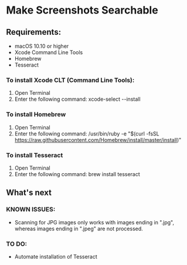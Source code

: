 # Make Screenshots Searchable

## Requirements:
* macOS 10.10 or higher
* Xcode Command Line Tools
* Homebrew
* Tesseract

### To install Xcode CLT (Command Line Tools):
1. Open Terminal
2. Enter the following command: xcode-select --install

### To install Homebrew
1. Open Terminal
2. Enter the following command: /usr/bin/ruby -e "$(curl -fsSL https://raw.githubusercontent.com/Homebrew/install/master/install)"

### To install Tesseract
1. Open Terminal
2. Enter the following command: brew install tesseract

## What's next
### KNOWN ISSUES:
* Scanning for JPG images only works with images ending in ".jpg", whereas images ending in ".jpeg" are not processed.
### TO DO:
* Automate installation of Tesseract
